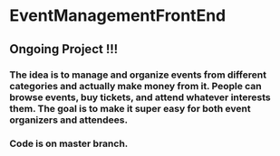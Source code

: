 # EventManagementFrontEnd

## Ongoing Project !!!
### The idea is to manage and organize events from different categories and actually make money from it. People can browse events, buy tickets, and attend whatever interests them. The goal is to make it super easy for both event organizers and attendees.
 
### Code is on master branch.
